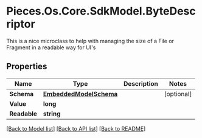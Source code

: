 # Pieces.Os.Core.SdkModel.ByteDescriptor
This is a nice microclass to help with managing the size of a File or Fragment in a readable way for UI's

## Properties

Name | Type | Description | Notes
------------ | ------------- | ------------- | -------------
**Schema** | [**EmbeddedModelSchema**](EmbeddedModelSchema.md) |  | [optional] 
**Value** | **long** |  | 
**Readable** | **string** |  | 

[[Back to Model list]](../README.md#documentation-for-models) [[Back to API list]](../README.md#documentation-for-api-endpoints) [[Back to README]](../README.md)

